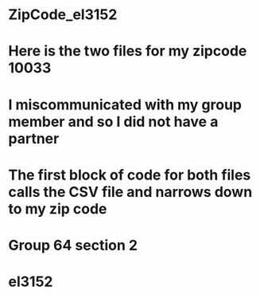 # ZipCode_el3152
# Here is the two files for my zipcode 10033
# I miscommunicated with my group member and so I did not have a partner
# The first block of code for both files calls the CSV file and narrows down to my zip code
# Group 64 section 2
# el3152
